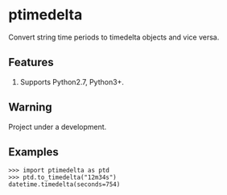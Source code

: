 # ptimedelta

Convert string time periods to timedelta objects and vice versa. 

## Features
1. Supports Python2.7, Python3+.

## Warning
Project under a development.

## Examples
```pydocstring
>>> import ptimedelta as ptd
>>> ptd.to_timedelta("12m34s")
datetime.timedelta(seconds=754)
```
